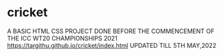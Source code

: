 # cricket
A BASIC HTML CSS PROJECT DONE BEFORE THE COMMENCEMENT OF THE ICC WT20 CHAMPIONSHIPS 2021
https://targithu.github.io/cricket/index.html
UPDATED TILL 5TH MAY,2022
